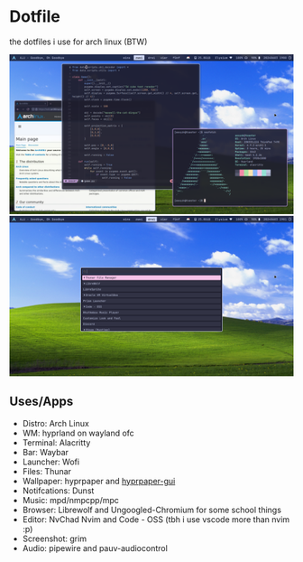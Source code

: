 # Dotfile
the dotfiles i use for arch linux (BTW)

![preview](/20240603_0.png)
![preview](/20240603_1.png)

## Uses/Apps
 - Distro: Arch Linux
 - WM: hyprland on wayland ofc
 - Terminal: Alacritty
 - Bar:	Waybar
 - Launcher: Wofi
 - Files: Thunar
 - Wallpaper: hyprpaper and [hyprpaper-gui](https://github.com/aexyzk/hyprpaper-gui)
 - Notifcations: Dunst
 - Music: mpd/nmpcpp/mpc
 - Browser: Librewolf and Ungoogled-Chromium for some school things
 - Editor: NvChad Nvim and Code - OSS (tbh i use vscode more than nvim :p)
 - Screenshot: grim
 - Audio: pipewire and pauv-audiocontrol